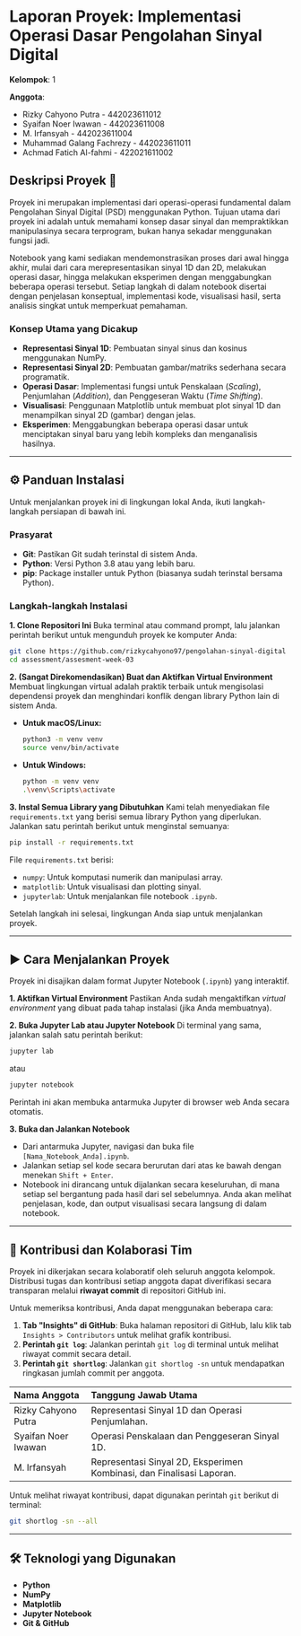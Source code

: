 # **Laporan Proyek: Implementasi Operasi Dasar Pengolahan Sinyal Digital**

**Kelompok**: 1

**Anggota**:
* Rizky Cahyono Putra       - 442023611012
* Syaifan Noer Iwawan       - 442023611008
* M. Irfansyah              - 442023611004
* Muhammad Galang Fachrezy  - 442023611011
* Achmad Fatich Al-fahmi    - 422021611002

## **Deskripsi Proyek** 📝
Proyek ini merupakan implementasi dari operasi-operasi fundamental dalam Pengolahan Sinyal Digital (PSD) menggunakan Python. Tujuan utama dari proyek ini adalah untuk memahami konsep dasar sinyal dan mempraktikkan manipulasinya secara terprogram, bukan hanya sekadar menggunakan fungsi jadi.

Notebook yang kami sediakan mendemonstrasikan proses dari awal hingga akhir, mulai dari cara merepresentasikan sinyal 1D dan 2D, melakukan operasi dasar, hingga melakukan eksperimen dengan menggabungkan beberapa operasi tersebut. Setiap langkah di dalam notebook disertai dengan penjelasan konseptual, implementasi kode, visualisasi hasil, serta analisis singkat untuk memperkuat pemahaman.

### **Konsep Utama yang Dicakup**
* **Representasi Sinyal 1D**: Pembuatan sinyal sinus dan kosinus menggunakan NumPy.
* **Representasi Sinyal 2D**: Pembuatan gambar/matriks sederhana secara programatik.
* **Operasi Dasar**: Implementasi fungsi untuk Penskalaan (*Scaling*), Penjumlahan (*Addition*), dan Penggeseran Waktu (*Time Shifting*).
* **Visualisasi**: Penggunaan Matplotlib untuk membuat plot sinyal 1D dan menampilkan sinyal 2D (gambar) dengan jelas.
* **Eksperimen**: Menggabungkan beberapa operasi dasar untuk menciptakan sinyal baru yang lebih kompleks dan menganalisis hasilnya.

---

## **⚙️ Panduan Instalasi**

Untuk menjalankan proyek ini di lingkungan lokal Anda, ikuti langkah-langkah persiapan di bawah ini.

### **Prasyarat**
* **Git**: Pastikan Git sudah terinstal di sistem Anda.
* **Python**: Versi Python 3.8 atau yang lebih baru.
* **pip**: Package installer untuk Python (biasanya sudah terinstal bersama Python).

### **Langkah-langkah Instalasi**

**1. Clone Repositori Ini**
Buka terminal atau command prompt, lalu jalankan perintah berikut untuk mengunduh proyek ke komputer Anda:
```bash
git clone https://github.com/rizkycahyono97/pengolahan-sinyal-digital
cd assessment/assesment-week-03
```

**2. (Sangat Direkomendasikan) Buat dan Aktifkan Virtual Environment**
Membuat lingkungan virtual adalah praktik terbaik untuk mengisolasi dependensi proyek dan menghindari konflik dengan library Python lain di sistem Anda.

* **Untuk macOS/Linux:**
    ```bash
    python3 -m venv venv
    source venv/bin/activate
    ```
* **Untuk Windows:**
    ```bash
    python -m venv venv
    .\venv\Scripts\activate
    ```

**3. Instal Semua Library yang Dibutuhkan**
Kami telah menyediakan file `requirements.txt` yang berisi semua library Python yang diperlukan. Jalankan satu perintah berikut untuk menginstal semuanya:
```bash
pip install -r requirements.txt
```
File `requirements.txt` berisi:
* `numpy`: Untuk komputasi numerik dan manipulasi array.
* `matplotlib`: Untuk visualisasi dan plotting sinyal.
* `jupyterlab`: Untuk menjalankan file notebook `.ipynb`.

Setelah langkah ini selesai, lingkungan Anda siap untuk menjalankan proyek.

---

## **▶️ Cara Menjalankan Proyek**

Proyek ini disajikan dalam format Jupyter Notebook (`.ipynb`) yang interaktif.

**1. Aktifkan Virtual Environment**
Pastikan Anda sudah mengaktifkan *virtual environment* yang dibuat pada tahap instalasi (jika Anda membuatnya).

**2. Buka Jupyter Lab atau Jupyter Notebook**
Di terminal yang sama, jalankan salah satu perintah berikut:
```bash
jupyter lab
```
atau
```bash
jupyter notebook
```
Perintah ini akan membuka antarmuka Jupyter di browser web Anda secara otomatis.

**3. Buka dan Jalankan Notebook**
* Dari antarmuka Jupyter, navigasi dan buka file `[Nama_Notebook_Anda].ipynb`.
* Jalankan setiap sel kode secara berurutan dari atas ke bawah dengan menekan `Shift + Enter`.
* Notebook ini dirancang untuk dijalankan secara keseluruhan, di mana setiap sel bergantung pada hasil dari sel sebelumnya. Anda akan melihat penjelasan, kode, dan output visualisasi secara langsung di dalam notebook.

---

## **🤝 Kontribusi dan Kolaborasi Tim**

Proyek ini dikerjakan secara kolaboratif oleh seluruh anggota kelompok. Distribusi tugas dan kontribusi setiap anggota dapat diverifikasi secara transparan melalui **riwayat commit** di repositori GitHub ini.

Untuk memeriksa kontribusi, Anda dapat menggunakan beberapa cara:
1.  **Tab "Insights" di GitHub**: Buka halaman repositori di GitHub, lalu klik tab `Insights > Contributors` untuk melihat grafik kontribusi.
2.  **Perintah `git log`**: Jalankan perintah `git log` di terminal untuk melihat riwayat commit secara detail.
3.  **Perintah `git shortlog`**: Jalankan `git shortlog -sn` untuk mendapatkan ringkasan jumlah commit per anggota.

| Nama Anggota | Tanggung Jawab Utama |
| :--- | :--- |
| Rizky Cahyono Putra | Representasi Sinyal 1D dan Operasi Penjumlahan. |
| Syaifan Noer Iwawan | Operasi Penskalaan dan Penggeseran Sinyal 1D. |
| M. Irfansyah        | Representasi Sinyal 2D, Eksperimen Kombinasi, dan Finalisasi Laporan. |

Untuk melihat riwayat kontribusi, dapat digunakan perintah `git` berikut di terminal:
```bash
git shortlog -sn --all
```

---

## **🛠️ Teknologi yang Digunakan**
* **Python**
* **NumPy**
* **Matplotlib**
* **Jupyter Notebook**
* **Git & GitHub**
